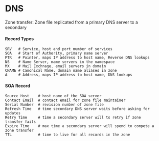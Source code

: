 DNS
===

Zone transfer: Zone file replicated from a primary DNS server to a secondary


#### Record Types

	SRV   # Service, host and port number of services 
	SOA   # Start of Authority, primary name server
	PTR   # Pointer, maps IP address to host name, Reverse DNS lookups
	NS    # Name Server, name servers in the namespace
	MX    # Mail Exchnage, email servers in domain
	CNAME # Canonical Name, domain name aliases in zone
	A     # Address, maps IP address to host name, DNS lookups


#### SOA Record

	Source Host    # host name of the SOA server
	Contact Email  # contact email for zone file maintainer
	Serial Number  # revision number of zone file
	Refresh Time   # time secondary DNS server waits before asking for updates
	Retry Time     # time a secondary server will to retry if zone transfer fails
	Expire Time    # max time a secondary server will spend to compete a zone transfer
	TTL            # time to live for all records in the zone










